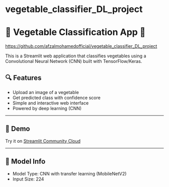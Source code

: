 # vegetable_classifier_DL_project

# 🥦 Vegetable Classification App 🍅

https://github.com/afzalmohamedofficial/vegetable_classifier_DL_project

This is a Streamlit web application that classifies vegetables using a Convolutional Neural Network (CNN) built with TensorFlow/Keras.

## 🔍 Features

- Upload an image of a vegetable
- Get predicted class with confidence score
- Simple and interactive web interface
- Powered by deep learning (CNN)

---

## 🚀 Demo

Try it on [Streamlit Community Cloud](https://your-deployment-link.streamlit.app)

---

## 🧠 Model Info

- Model Type: CNN with transfer learning (MobileNetV2)
- Input Size: 224
